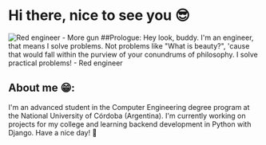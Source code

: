 # Hi there, nice to see you 😎
![Red engineer - More gun](https://media.tenor.com/m/ZVs4foJUfUAAAAAd/team-fortress2-engineer.gif)
##Prologue:
Hey look, buddy. I'm an engineer, that means I solve problems. Not problems like "What is beauty?", 'cause that would fall within the purview of your conundrums of philosophy. I solve practical problems! - Red engineer 
## About me 😁:
I'm an advanced student in the Computer Engineering degree program at the National University of Córdoba (Argentina). I'm currently working on projects for my college and learning backend development in Python with Django. Have a nice day! 🦾
